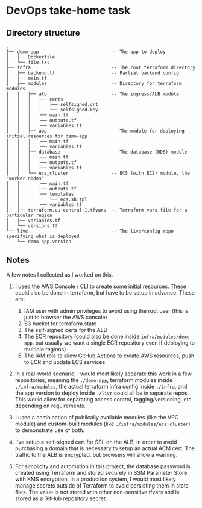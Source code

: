# DevOps take-home task

## Directory structure

```
.
├── demo-app                           -- The app to deploy
│   ├── Dockerfile
│   └── file.txt
├── infra                              -- The root terraform directory
│   ├── backend.tf                     -- Partial backend config
│   ├── main.tf
│   ├── modules                        -- Directory for terraform modules
│   │   ├── alb                        -- The ingress/ALB module
│   │   │   ├── certs
│   │   │   │   ├── selfsigned.crt
│   │   │   │   └── selfsigned.key
│   │   │   ├── main.tf
│   │   │   ├── outputs.tf
│   │   │   └── variables.tf
│   │   ├── app                        -- The module for deploying initial resources for demo-app
│   │   │   ├── main.tf
│   │   │   └── variables.tf
│   │   ├── database                   -- The database (RDS) module
│   │   │   ├── main.tf
│   │   │   ├── outputs.tf
│   │   │   └── variables.tf
│   │   └── ecs_cluster                -- ECS (with EC2) module, the "worker nodes"
│   │       ├── main.tf
│   │       ├── outputs.tf
│   │       ├── templates
│   │       │   └── ecs.sh.tpl
│   │       └── variables.tf
│   ├── terraform.eu-central-1.tfvars  -- Terraform vars file for a particular region
│   ├── variables.tf
│   └── versions.tf
└── live                               -- The live/config repo specifying what is deployed
    └── demo-app.version
```

## Notes

A few notes I collected as I worked on this.

1. I used the AWS Console / CLI to create some initial resources. These could also be done in terraform, but have to be setup in advance. These are:

    1. IAM user with admin privileges to avoid using the root user (this is just to browser the AWS console)
    1. S3 bucket for terraform state
    1. The self-signed certs for the ALB
    1. The ECR repository (could also be done inside `infra/modules/demo-app`, but usually we want a single ECR repository even if deploying to multiple regions)
    1. The IAM role to allow GitHub Actions to create AWS resources, push to ECR and update ECS services.

1. In a real-world scenario, I would most likely separate this work in a few repositories, meaning the `./demo-app`, terraform modules inside `./infra/modules`, the actual terraform infra config inside `./infra`, and the app version to deploy inside `./live` could all be in separate repos. This would allow for separating access control, tagging/versioning, etc... depending on requirements.

1. I used a combination of publically available modules (like the VPC module) and custom-built modules (like `./infra/modules/ecs_cluster`) to demonstrate use of both.

1. I've setup a self-signed cert for SSL on the ALB, in order to avoid purchasing a domain that is necessary to setup an actual ACM cert. The traffic to the ALB is encrypted, but browsers will show a warning.

1. For simplicity and automation in this project, the database password is created using Terraform and stored securely in SSM Parameter Store with KMS encryption. In a production system, I would most likely manage secrets outside of Terraform to avoid persisting them in state files. The value is not stored with other non-sensitive tfvars and is stored as a GitHub repository secret.

